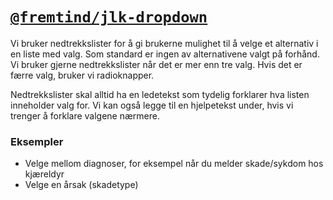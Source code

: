 # [`@fremtind/jlk-dropdown`](https://fremtind.github.io/jokul/components/dropdown/)

Vi bruker nedtrekkslister for å gi brukerne mulighet til å velge et alternativ i en liste med valg. Som standard er ingen av alternativene valgt på forhånd. Vi bruker gjerne nedtrekkslister når det er mer enn tre valg. Hvis det er færre valg, bruker vi radioknapper.

Nedtrekkslister skal alltid ha en ledetekst som tydelig forklarer hva listen inneholder valg for. Vi kan også legge til en  hjelpetekst under, hvis vi trenger å forklare valgene nærmere.
### Eksempler
- Velge mellom diagnoser, for eksempel når du melder skade/sykdom hos kjæreldyr
- Velge en årsak (skadetype)
